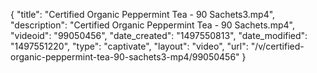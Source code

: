 {
    "title": "Certified Organic Peppermint Tea - 90 Sachets3.mp4",
    "description": "Certified Organic Peppermint Tea - 90 Sachets.mp4",
    "videoid": "99050456",
    "date_created": "1497550813",
    "date_modified": "1497551220",
    "type": "captivate",
    "layout": "video",
    "url": "\/v\/certified-organic-peppermint-tea-90-sachets3-mp4\/99050456"
}